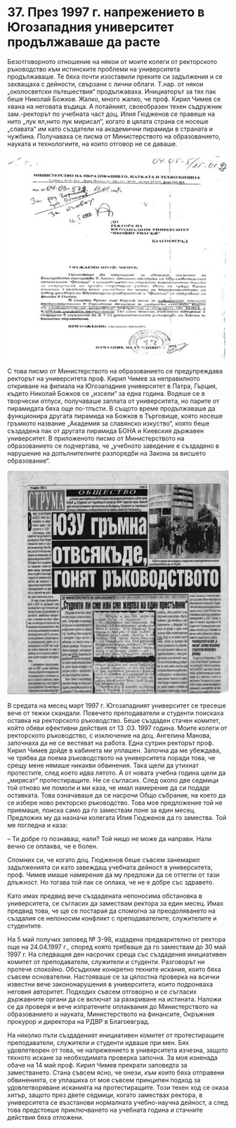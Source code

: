 # 37. През 1997 г. напрежението в Югозападния университет продължаваше да расте

Безотговорното отношение на някои от моите колеги от ректорското ръководство към
истинските проблеми на университета продължаваше. Те бяха почти изоставили
преките си задължения и се захващаха с дейности, свързани с лични облаги. Т.нар.
от някои „околосветски пътешествия“ продължаваха. Инициаторът за тях пак беше
Николай Божков. Жалко, много жалко, че проф. Кирил Чимев се хвана на неговата
въдица. А потайният, своеобразен техен съдружник зам.-ректорът по учебната част
доц. Илия Гюдженов се правеше на нито „лук ял,нито лук мирисал“, когато в цялата
страна се носеше „славата“ им като създатели на академични пирамиди в страната и
чужбина. Получаваха се писма от Министерството на образованието, науката и
технологиите, на които отговор не се даваше.

![](media/a8266a0674e8d343c005b6dbfb8b2e9b.png)

С това писмо от Министерството на образованието се предупреждава ректорът на
университета проф. Кирил Чимев за неправилното откриване на филиала на
Югозападния университет в Патра, Гърция, където Николай Божков се „изсели“ за
една година. Водеше се в творчески отпуск, получаваше заплата от университета,
но парите от пирамидата бяха още по-тлъсти. В същото време продължаваше да
функционира другата пирамида на Божков в Търговище, която носеше гръмкото
название „Академия за славянско изкуство“, която беше създадена пак от другата
пирамида БОНА и Киевския държавен университет. В приложеното писмо от
Министерството на образованието се подчертава, че „учебното заведение е
създадено в нарушение на допълнителните разпоредби на Закона за висшето
образование“.

![](media/48cd9e9580f0ad73f11e515497209d58.png)

В средата на месец март 1997 г. Югозападният университет се тресеше вече от
тежки скандали. Повечето преподаватели и студенти поискаха оставка на
ректорското ръководство. Беше създаден стачен комитет, който обяви ефективни
действия от 13 .03. 1997 година. Моите колеги от ректорското ръководство, с
изключение на доц. Ангелина Манова, започнаха да не се вестяват на работа. Една
сутрин ректорът проф. Кирил Чимев дойде в кабинета ми уплашен. Започна да ме
убеждава, че трябва да поема ръководството на университета поради това, че срещу
мене нямаше никакви обвинения. Така щели да утихнат протестите, след което идва
лятото. А от новата учебна година щели да „мирясат“ протестиращите. Не се
съгласих. След около две седмици той отново ме помоли и ми каза, че имал
намерение да си подаде оставката. Това означаваше да се насрочи Общо събрание,
на което да се избере ново ректорско ръководство. Това мое предложение той не
приемаше, поиска само да го замествам поне за един месец. Предложих му да
назначи колегата Илия Гюдженов да го замества. Той ме погледна и каза:

– Ти добре го познаваш, нали? Той нищо не може да направи. Нали вечно се
оплаква, че е болен.

Спомних си, че когато доц. Гюдженов беше съвсем занемарил задълженията си като
завеждащ учебната дейност в университета, проф. Чимев имаше намерение да му
предложи да се оттегли от тази длъжност. Но тогава той пак се оплака, че не е
добре със здравето.

Като имах предвид вече създадената непоносима обстановка в университета, се
съгласих да замествам ректора за един месец. Имах предвид това, че ще се
постарая да спомогна за преодоляването на създалия се непоносим конфликт с
преподавателите, служителите и студентите.

На 5 май получих заповед № 3-98, издадена предварително от ректора още на
24.04.1997 г., според която трябваше да го замествам до 30 май 1997 г. На
следващия ден насрочих среща със създадения инициативен комитет от
преподаватели, служители и студенти. Разговорът ни протече спокойно. Обсъдихме
конкретно техните искания, които бяха съвсем основателни. Настояваше се за
цялостна проверка на всички известни вече закононарушения в университета, които
подронваха неговия авторитет. Подходих съвсем отговорно и се съгласих държавните
органи да се включат за разкриване на истината. Наложи се да проверя и вече
изпратените оплаквания до Министерството на образованието и науката,
Министерството на финансите, Окръжния прокурор и директора на РДВР в
Благоевград.

На няколко пъти създаденият инициативен комитет от протестиращите преподаватели,
служители и студенти идваше при мен. Бях удовлетворен от това, че напрежението в
университета изчезна, защото тяхното искане за необходимата проверка започна. За
моя изненада обаче на 14 май проф. Кирил Чимев прекрати заповедта за
заместването. Стана съвсем ясно, че онези, към които бяха отправени обвиненията,
се уплашиха от моя съвсем принципен подход за удовлетворяване исканията на
протестиращите. Този техен ход се оказа хитър, защото през двете седмици, когато
замествах ректора, в университета се възстанови нормалната учебно-научна
дейност, а след това предстоеше приключването на учебната година и стачните
действия бяха отложени.

